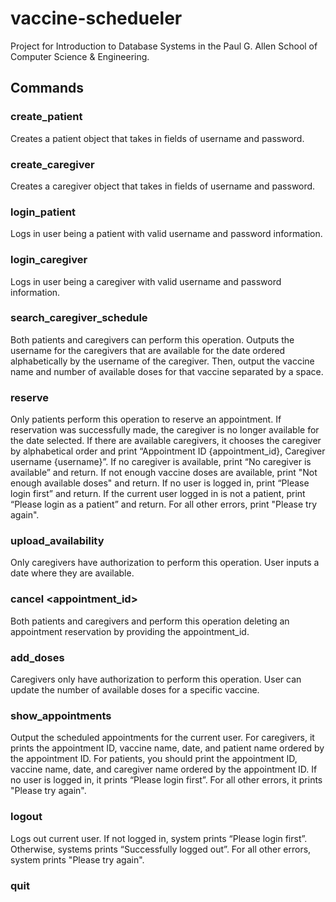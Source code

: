 # vaccine-schedueler
Project for Introduction to Database Systems in the Paul G. Allen School of Computer Science & Engineering.
## Commands
### create_patient <username> <password>
Creates a patient object that takes in fields of username and password.
### create_caregiver <username> <password>
Creates a caregiver object that takes in fields of username and password.
### login_patient <username> <password>
Logs in user being a patient with valid username and password information.
### login_caregiver <username> <password>
Logs in user being a caregiver with valid username and password information.
### search_caregiver_schedule <date>
Both patients and caregivers can perform this operation. Outputs the username for the caregivers that are available for the date ordered alphabetically by the username of the caregiver. Then, output the vaccine name and number of available doses for that vaccine separated by a space.
### reserve <date> <vaccine>
Only patients perform this operation to reserve an appointment. If reservation was successfully made, the caregiver is no longer available for the date selected. If there are available caregivers, it chooses the caregiver by alphabetical order and print “Appointment ID {appointment_id}, Caregiver username {username}”. If no caregiver is available, print “No caregiver is available” and return. If not enough vaccine doses are available, print "Not enough available doses" and return. If no user is logged in, print “Please login first” and return. If the current user logged in is not a patient, print “Please login as a patient” and return. For all other errors, print "Please try again".
### upload_availability <date>
Only caregivers have authorization to perform this operation. User inputs a date where they are available.
### cancel <appointment_id>
Both patients and caregivers and perform this operation deleting an appointment reservation by providing the appointment_id.
### add_doses <vaccine> <number>
Caregivers only have authorization to perform this operation. User can update the number of available doses for a specific vaccine.
### show_appointments
Output the scheduled appointments for the current user. For caregivers, it prints the appointment ID, vaccine name, date, and patient name ordered by the appointment ID. For patients, you should print the appointment ID, vaccine name, date, and caregiver name ordered by the appointment ID. If no user is logged in, it prints “Please login first”. For all other errors, it prints "Please try again".
### logout
Logs out current user. If not logged in, system prints “Please login first”. Otherwise, systems prints “Successfully logged out”. For all other errors, system prints "Please try again".
### quit
